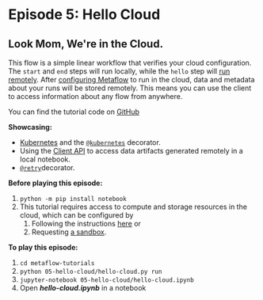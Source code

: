 # Episode 5: Hello Cloud

## Look Mom, We're in the Cloud.

This flow is a simple linear workflow that verifies your cloud configuration. The `start` and `end` steps will run locally, while the `hello` step will [run remotely](/scaling/remote-tasks/introduction). After [configuring Metaflow](/getting-started/infrastructure) to run in the cloud, data and metadata about your runs will be stored remotely. This means you can use the client to access information about any flow from anywhere.

You can find the tutorial code on [GitHub](https://github.com/Netflix/metaflow/tree/master/metaflow/tutorials/05-hello-cloud)

**Showcasing:**

- [Kubernetes](https://docs.metaflow.org/scaling/remote-tasks/kubernetes) and the [`@kubernetes`](https://docs.metaflow.org/scaling/remote-tasks/introduction) decorator.
- Using the [Client API](../../../metaflow/client) to access data artifacts generated remotely in a local notebook.
- [`@retry`](https://docs.metaflow.org/scaling/failures#retrying-tasks-with-the-retry-decorator)decorator.

**Before playing this episode:**

1. `python -m pip install notebook`
2. This tutorial requires access to compute and storage resources in the cloud, which can be configured by
   1. Following the instructions [here](https://outerbounds.com/docs/engineering-welcome/) or
   2. Requesting [a sandbox](https://outerbounds.com/sandbox/).

**To play this episode:**

1. `cd metaflow-tutorials`
2. `python 05-hello-cloud/hello-cloud.py run`
3. `jupyter-notebook 05-hello-cloud/hello-cloud.ipynb`
4. Open _**hello-cloud.ipynb**_ in a notebook

<TutorialsLink link="../../tutorials"/>
